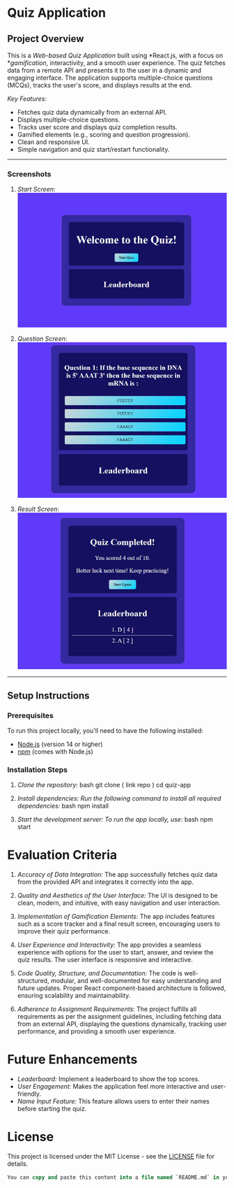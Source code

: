 # Quiz Application

## Project Overview

This is a *Web-based Quiz Application* built using *React.js, with a focus on **gamification*, interactivity, and a smooth user experience. The quiz fetches data from a remote API and presents it to the user in a dynamic and engaging interface. The application supports multiple-choice questions (MCQs), tracks the user's score, and displays results at the end.

*Key Features*:

- Fetches quiz data dynamically from an external API.
- Displays multiple-choice questions.
- Tracks user score and displays quiz completion results.
- Gamified elements (e.g., scoring and question progression).
- Clean and responsive UI.
- Simple navigation and quiz start/restart functionality.

---

### Screenshots

1. *Start Screen*:  
   ![Start Screen](./screenshorts/start-screen.jpg)

2. *Question Screen*:  
   ![Question Screen](./screenshorts/question-screen.jpg)

3. *Result Screen*:  
   ![Result Screen](./screenshorts/result-screen.jpg)
---

## Setup Instructions

### Prerequisites

To run this project locally, you'll need to have the following installed:

- [Node.js](https://nodejs.org/) (version 14 or higher)
- [npm](https://www.npmjs.com/) (comes with Node.js)

### Installation Steps

1. *Clone the repository*:
   bash
   git clone ( link repo )
   cd quiz-app
   
2. *Install dependencies: Run the following command to install all required dependencies:*
   bash
   npm install
   
3. *Start the development server: To run the app locally, use:*
   bash
   npm start
   

# Evaluation Criteria

1. *Accuracy of Data Integration:*
   The app successfully fetches quiz data from the provided API and integrates it correctly into the app.

2. *Quality and Aesthetics of the User Interface:*
   The UI is designed to be clean, modern, and intuitive, with easy navigation and user interaction.

3. *Implementation of Gamification Elements:*
   The app includes features such as a score tracker and a final result screen, encouraging users to improve their quiz performance.

4. *User Experience and Interactivity:*
   The app provides a seamless experience with options for the user to start, answer, and review the quiz results. The user interface is responsive and interactive.

5. *Code Quality, Structure, and Documentation:*
   The code is well-structured, modular, and well-documented for easy understanding and future updates. Proper React component-based architecture is followed, ensuring scalability and maintainability.

6. *Adherence to Assignment Requirements:*
   The project fulfills all requirements as per the assignment guidelines, including fetching data from an external API, displaying the questions dynamically, tracking user performance, and providing a smooth user experience.


# Future Enhancements

- *Leaderboard:* Implement a leaderboard to show the top scores.
- *User Engagement:* Makes the application feel more interactive and user-friendly.
- *Name Input Feature:* This feature allows users to enter their names before starting the quiz.


# License

This project is licensed under the MIT License - see the [LICENSE]() file for details.

```sql
You can copy and paste this content into a file named `README.md` in your project directory. Let me know if you need any changes!

```